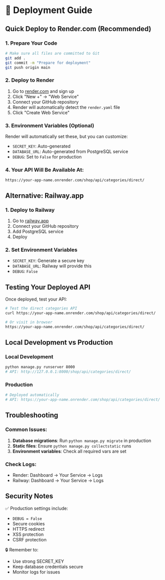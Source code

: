 # 🚀 Deployment Guide

## Quick Deploy to Render.com (Recommended)

### 1. Prepare Your Code
```bash
# Make sure all files are committed to Git
git add .
git commit -m "Prepare for deployment"
git push origin main
```

### 2. Deploy to Render
1. Go to [render.com](https://render.com) and sign up
2. Click "New +" → "Web Service"
3. Connect your GitHub repository
4. Render will automatically detect the `render.yaml` file
5. Click "Create Web Service"

### 3. Environment Variables (Optional)
Render will automatically set these, but you can customize:
- `SECRET_KEY`: Auto-generated
- `DATABASE_URL`: Auto-generated from PostgreSQL service
- `DEBUG`: Set to `False` for production

### 4. Your API Will Be Available At:
```
https://your-app-name.onrender.com/shop/api/categories/direct/
```

## Alternative: Railway.app

### 1. Deploy to Railway
1. Go to [railway.app](https://railway.app)
2. Connect your GitHub repository
3. Add PostgreSQL service
4. Deploy

### 2. Set Environment Variables
- `SECRET_KEY`: Generate a secure key
- `DATABASE_URL`: Railway will provide this
- `DEBUG`: `False`

## Testing Your Deployed API

Once deployed, test your API:

```bash
# Test the direct categories API
curl https://your-app-name.onrender.com/shop/api/categories/direct/

# Or visit in browser
https://your-app-name.onrender.com/shop/api/categories/direct/
```

## Local Development vs Production

### Local Development
```bash
python manage.py runserver 8000
# API: http://127.0.0.1:8000/shop/api/categories/direct/
```

### Production
```bash
# Deployed automatically
# API: https://your-app-name.onrender.com/shop/api/categories/direct/
```

## Troubleshooting

### Common Issues:
1. **Database migrations**: Run `python manage.py migrate` in production
2. **Static files**: Ensure `python manage.py collectstatic` runs
3. **Environment variables**: Check all required vars are set

### Check Logs:
- Render: Dashboard → Your Service → Logs
- Railway: Dashboard → Your Service → Logs

## Security Notes

✅ Production settings include:
- `DEBUG = False`
- Secure cookies
- HTTPS redirect
- XSS protection
- CSRF protection

🔒 Remember to:
- Use strong SECRET_KEY
- Keep database credentials secure
- Monitor logs for issues 